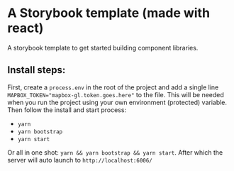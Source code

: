 # A Storybook template (made with react)
A storybook template to get started building component libraries.

## Install steps:
First, create a `process.env` in the root of the project and add a single line `MAPBOX_TOKEN="mapbox-gl.token.goes.here"` to the file. This will be needed when you run the project using your own environment (protected) variable. Then follow the install and start process:

- `yarn`
- `yarn bootstrap`
- `yarn start`

Or all in one shot: `yarn && yarn bootstrap && yarn start`. After which the server will auto launch to `http://localhost:6006/`